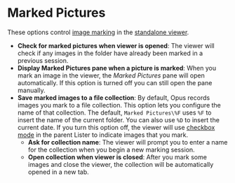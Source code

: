 # Marked Pictures

These options control [image marking](/Manual/additional_functionality/viewing_images/image_marking.md) in the [standalone viewer](/Manual/additional_functionality/viewing_images/README.md).

- **Check for marked pictures when viewer is opened**: The viewer will check if any images in the folder have already been marked in a previous session.
- **Display Marked Pictures pane when a picture is marked**: When you mark an image in the viewer, the *Marked Pictures* pane will open automatically. If this option is turned off you can still open the pane manually.
- **Save marked images to a file collection**: By default, Opus records images you mark to a file collection. This option lets you configure the name of that collection. The default, `Marked Pictures\%F` uses `%F` to insert the name of the current folder. You can also use `%D` to insert the current date. If you turn this option off, the viewer will use [checkbox mode](/Manual/basic_concepts/selecting_files/selecting_with_the_mouse_and_keyboard/checkbox_mode.md) in the parent Lister to indicate images that you mark.
  - **Ask for collection name**: The viewer will prompt you to enter a name for the collection when you begin a new marking session.
  - **Open collection when viewer is closed**: After you mark some images and close the viewer, the collection will be automatically opened in a new tab. 
